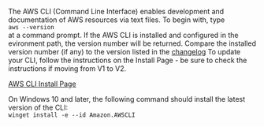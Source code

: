 The AWS CLI (Command Line Interface) enables development and documentation of AWS resources via text files.
To begin with, type  
`aws --version`   
at a command prompt. If the AWS CLI is installed and configured in the evironment path, the version number will be returned.
Compare the installed version number (if any) to the version listed in the [changelog](https://raw.githubusercontent.com/aws/aws-cli/v2/CHANGELOG.rst)
To update your CLI, follow the instructions on the Install Page - be sure to check the instructions if moving from V1 to V2.

[AWS CLI Install Page](https://docs.aws.amazon.com/cli/latest/userguide/getting-started-install.html)

On Windows 10 and later, the following command should install the latest version of the CLI:  
`winget install -e --id Amazon.AWSCLI`
